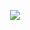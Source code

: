<p align="center"><img src="https://cloudypro.com/wp-content/uploads/2015/05/cpanel-logo-300x108.png"></img></p>
